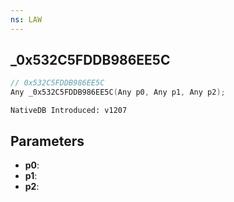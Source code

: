 ```yaml
---
ns: LAW
---
```

## _0x532C5FDDB986EE5C

```c
// 0x532C5FDDB986EE5C
Any _0x532C5FDDB986EE5C(Any p0, Any p1, Any p2);
```

```
NativeDB Introduced: v1207
```

## Parameters
* **p0**:
* **p1**:
* **p2**:
